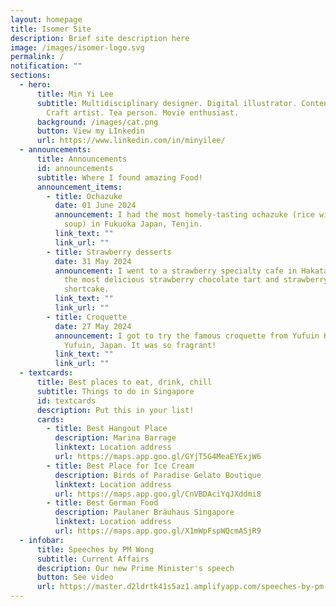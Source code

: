 ```yaml
---
layout: homepage
title: Isomer Site
description: Brief site description here
image: /images/isomer-logo.svg
permalink: /
notification: ""
sections:
  - hero:
      title: Min Yi Lee
      subtitle: Multidisciplinary designer. Digital illustrator. Content creator .
        Craft artist. Tea person. Movie enthusiast.
      background: /images/cat.png
      button: View my LInkedin
      url: https://www.linkedin.com/in/minyilee/
  - announcements:
      title: Announcements
      id: announcements
      subtitle: Where I found amazing Food!
      announcement_items:
        - title: Ochazuke
          date: 01 June 2024
          announcement: I had the most homely-tasting ochazuke (rice with tea-infused
            soup) in Fukuoka Japan, Tenjin.
          link_text: ""
          link_url: ""
        - title: Strawberry desserts
          date: 31 May 2024
          announcement: I went to a strawberry specialty cafe in Hakata, Japan and ordered
            the most delicious strawberry chocolate tart and strawberry
            shortcake.
          link_text: ""
          link_url: ""
        - title: Croquette
          date: 27 May 2024
          announcement: I got to try the famous croquette from Yufuin Kinsho Croquettes in
            Yufuin, Japan. It was so fragrant!
          link_text: ""
          link_url: ""
  - textcards:
      title: Best places to eat, drink, chill
      subtitle: Things to do in Singapore
      id: textcards
      description: Put this in your list!
      cards:
        - title: Best Hangout Place
          description: Marina Barrage
          linktext: Location address
          url: https://maps.app.goo.gl/GYjT5G4MeaEYExjW6
        - title: Best Place for Ice Cream
          description: Birds of Paradise Gelato Boutique
          linktext: Location address
          url: https://maps.app.goo.gl/CnVBDAciYqJXddmi8
        - title: Best German Food
          description: Paulaner Bräuhaus Singapore
          linktext: Location address
          url: https://maps.app.goo.gl/X1mWpFspWQcmASjR9
  - infobar:
      title: Speeches by PM Wong
      subtitle: Current Affairs
      description: Our new Prime Minister's speech
      button: See video
      url: https://master.d2ldrtk41s5az1.amplifyapp.com/speeches-by-pm-wong/
---
```

